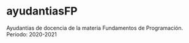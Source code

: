 # ayudantiasFP
Ayudantias de docencia de la materia Fundamentos de Programación. Periodo: 2020-2021
